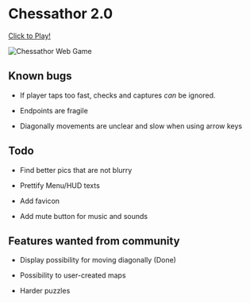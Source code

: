 # Chessathor 2.0

[Click to Play!](http://chessathor2.flesjoe.com/)

![Chessathor Web Game](chessathor-feb2020.gif)

## Known bugs

- If player taps too fast, checks and captures *can* be ignored.

- Endpoints are fragile

- Diagonally movements are unclear and slow when using arrow keys

## Todo

- Find better pics that are not blurry

- Prettify Menu/HUD texts

- Add favicon

- Add mute button for music and sounds

## Features wanted from community

- Display possibility for moving diagonally (Done)

- Possibility to user-created maps

- Harder puzzles

